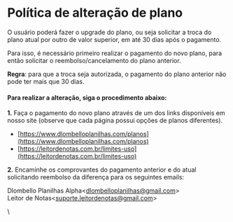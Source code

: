# Política de alteração de plano

O usuário poderá fazer o upgrade do plano, ou seja solicitar a troca do plano atual por outro de valor superior, em até 30 dias após o pagamento.

Para isso, é necessário primeiro realizar o pagamento do novo plano, para então solicitar o reembolso/cancelamento do plano anterior.

**Regra**: para que a troca seja autorizada, o pagamento do plano anterior não pode ter mais que 30 dias.

#### **Para realizar a alteração, siga o procedimento abaixo:**

**1.** Faça o pagamento do novo plano através de um dos links disponíveis em nosso site (observe que cada página possui opções de planos diferentes).

* [https://www.dlombelloplanilhas.com/planos](https://www.dlombelloplanilhas.com/planos)
* [https://leitordenotas.com.br/limites-uso](https://leitordenotas.com.br/limites-uso)

**2.** Encaminhe os comprovantes do pagamento anterior e do atual solicitando reembolso da diferença para os seguintes emails:

Dlombello Planilhas Alpha<[dlombelloplanilhas@gmail.com](mailto:dlombelloplanilhas@gmail.com)>\
Leitor de Notas<[suporte.leitordenotas@gmail.com](mailto:suporte.leitordenotas@gmail.com)>

\
